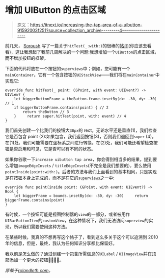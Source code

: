 # 增加 UIButton 的点击区域

> 原文：<https://itnext.io/increasing-the-tap-area-of-a-uibutton-91592003f251?source=collection_archive---------4----------------------->

前几天， [Soroush](https://twitter.com/khanlou) 写了一篇关于`hitTest(_:with:)`的很棒的[帖子](http://khanlou.com/2018/09/hacking-hit-tests/)(你应该去看看)，这让我想起了我前几周解决的一个问题:我想增加一个`UIButton`的点击区域，而不增加按钮的框架。

下面的代码将放在一个按钮的`superviews`中；例如，您可能有一个`mainContainer`，它有一个包含按钮的`UIStackView`——我们将在`mainContainer`中实现它:

```
override func hitTest(_ point: CGPoint, with event: UIEvent?) -> UIView? { 
    let biggerButtonFrame = theButton.frame.insetBy(dx: -30, dy: -30) // 1 
    if biggerButtonFrame.contains(point) { // 2 
        return theButton // 3 
    }     return super.hitTest(point, with: event) // 4 
}
```

我们首先创建一个比我们的按钮大`30px`的 rect，无论水平还是垂直(1)，我们检查它是否包含 point (2):如果包含，我们返回按钮(3)，否则我们退回到`super` (4)。在(1)处，我们可能需要在坐标系之间进行转换，在(2)处，我们可能还希望检查按钮是否启用和可见，它是否可以有不同的状态。

如果你谷歌一下`increase uibutton tap area`，你会得到相当多的结果，提到要么增加`imageEdgeInsets` / `titleEdgeInsets`(不完全是我们想要的)，要么使用`pointInside(point:with:)`。后者的方法与我们上面看到的基本相同，只是实现是在按钮本身上完成的，而不是在它的`superviews`之一中:

```
override func point(inside point: CGPoint, with event: UIEvent?) -> Bool { 
    let biggerFrame = bounds.insetBy(dx: -30, dy: -30)     return biggerFrame.contains(point) 
}
```

有时候，一个按钮可能是视图控制器的`view`的一部分，或者被用作`UIBarButtonItem`的`customView`，在这种情况下，我们无法访问`superview`的实现，所以我们需要使用这种方法。

在某些时候，我真的不想再写这个帖子了，看到这么多关于这个可以追溯到 2010 年的信息，但是，最终，我认为任何知识分享都比保留好。

我以前是怎么做的？通过创建一个包含所需信息的`UILabel` / `UIImageView`并在顶部添加一个更大的按钮🤷🏻‍♂️😳。

*原载于*[*rolandleth.com*](https://rolandleth.com/increasing-the-tap-area-of-a-uibutton)*。*